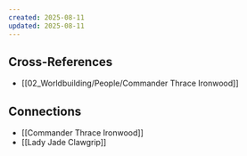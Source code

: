 ```yaml
---
created: 2025-08-11
updated: 2025-08-11
---
```




## Cross-References

- [[02_Worldbuilding/People/Commander Thrace Ironwood]]


## Connections

- [[Commander Thrace Ironwood]]
- [[Lady Jade Clawgrip]]
